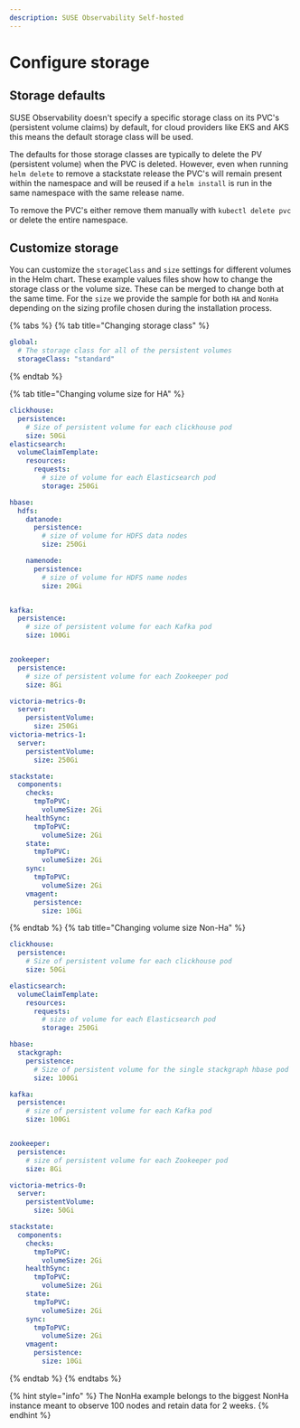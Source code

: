 ```yaml
---
description: SUSE Observability Self-hosted
---
```


# Configure storage

## Storage defaults

SUSE Observability doesn't specify a specific storage class on its PVC's \(persistent volume claims\) by default, for cloud providers like EKS and AKS this means the default storage class will be used.

The defaults for those storage classes are typically to delete the PV \(persistent volume\) when the PVC is deleted. However, even when running `helm delete` to remove a stackstate release the PVC's will remain present within the namespace and will be reused if a `helm install` is run in the same namespace with the same release name.

To remove the PVC's either remove them manually with `kubectl delete pvc` or delete the entire namespace.

## Customize storage

You can customize the `storageClass` and `size` settings for different volumes in the Helm chart. These example values files show how to change the storage class or the volume size. These can be merged to change both at the same time.
For the `size` we provide the sample for both `HA` and `NonHa` depending on the sizing profile chosen during the installation process.

{% tabs %}
{% tab title="Changing storage class" %}
```yaml
global:
  # The storage class for all of the persistent volumes
  storageClass: "standard"
```
{% endtab %}

{% tab title="Changing volume size for HA" %}
```yaml
clickhouse:
  persistence:
    # Size of persistent volume for each clickhouse pod
    size: 50Gi
elasticsearch:
  volumeClaimTemplate:
    resources:
      requests:
        # size of volume for each Elasticsearch pod
        storage: 250Gi

hbase:
  hdfs:
    datanode:
      persistence:
        # size of volume for HDFS data nodes
        size: 250Gi

    namenode:
      persistence:
        # size of volume for HDFS name nodes
        size: 20Gi


kafka:
  persistence:
    # size of persistent volume for each Kafka pod
    size: 100Gi


zookeeper:
  persistence:
    # size of persistent volume for each Zookeeper pod
    size: 8Gi

victoria-metrics-0:
  server:
    persistentVolume:
      size: 250Gi
victoria-metrics-1:
  server:
    persistentVolume:
      size: 250Gi

stackstate:
  components:
    checks:
      tmpToPVC:
        volumeSize: 2Gi
    healthSync:
      tmpToPVC:
        volumeSize: 2Gi
    state:
      tmpToPVC:
        volumeSize: 2Gi
    sync:
      tmpToPVC:
        volumeSize: 2Gi
    vmagent:
      persistence:
        size: 10Gi
```
{% endtab %}
{% tab title="Changing volume size Non-Ha" %}
```yaml
clickhouse:
  persistence:
    # Size of persistent volume for each clickhouse pod
    size: 50Gi

elasticsearch:
  volumeClaimTemplate:
    resources:
      requests:
        # size of volume for each Elasticsearch pod
        storage: 250Gi

hbase:
  stackgraph:
    persistence:
      # Size of persistent volume for the single stackgraph hbase pod
      size: 100Gi

kafka:
  persistence:
    # size of persistent volume for each Kafka pod
    size: 100Gi


zookeeper:
  persistence:
    # size of persistent volume for each Zookeeper pod
    size: 8Gi

victoria-metrics-0:
  server:
    persistentVolume:
      size: 50Gi

stackstate:
  components:
    checks:
      tmpToPVC:
        volumeSize: 2Gi
    healthSync:
      tmpToPVC:
        volumeSize: 2Gi
    state:
      tmpToPVC:
        volumeSize: 2Gi
    sync:
      tmpToPVC:
        volumeSize: 2Gi
    vmagent:
      persistence:
        size: 10Gi
```
{% endtab %}
{% endtabs %}

{% hint style="info" %}
The NonHa example belongs to the biggest NonHa instance meant to observe 100 nodes and retain data for 2 weeks.
{% endhint %}
